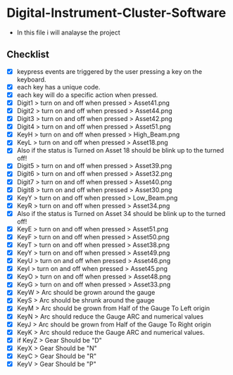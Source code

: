 # Digital-Instrument-Cluster-Software

* In this file i will analayse the project

## Checklist

* [X] keypress events are triggered by the user pressing a key on the keyboard.
* [x] each key has a unique code.
* [x] each key will do a specific action when pressed.
* [x] Digit1 > turn on and off when pressed > Asset41.png
* [x] Digit2 > turn on and off when pressed > Asset44.png
* [x] Digit3 > turn on and off when pressed > Asset42.png
* [x] Digit4 > turn on and off when pressed > Asset51.png
* [x] KeyH > turn on and off when pressed > High_Beam.png
* [X] KeyL > turn on and off when pressed > Asset18.png
* [X] Also if the status is Turned on Asset 18 should be blink up to the turned off!
* [x] Digit5 > turn on and off when pressed > Asset39.png
* [x] Digit6 > turn on and off when pressed > Asset32.png
* [x] Digit7 > turn on and off when pressed > Asset40.png
* [x] Digit8 > turn on and off when pressed > Asset30.png
* [x] KeyY > turn on and off when pressed > Low_Beam.png
* [x] KeyR > turn on and off when pressed > Asset34.png
* [x] Also if the status is Turned on Asset 34 should be blink up to the turned off!
* [x] KeyE > turn on and off when pressed > Asset51.png
* [x] KeyF > turn on and off when pressed > Asset50.png
* [x] KeyT > turn on and off when pressed > Asset38.png
* [x] KeyY > turn on and off when pressed > Asset49.png
* [x] KeyU > turn on and off when pressed > Asset46.png
* [x] KeyI > turn on and off when pressed > Asset45.png
* [x] KeyO > turn on and off when pressed > Asset48.png
* [x] KeyG > turn on and off when pressed > Asset33.png
* [x] KeyW > Arc should be grown around the gauge
* [x] KeyS > Arc should be shrunk around the gauge
* [x] KeyM > Arc should be grown from Half of the Gauge To Left origin
* [x] KeyN > Arc should reduce the Gauge ARC and numerical values
* [x] KeyJ > Arc should be grown from Half of the Gauge To Right origin
* [x] KeyK > Arc should reduce the Gauge ARC and numerical values.
* [x] if KeyZ > Gear Should be "D"
* [X] KeyX > Gear Should be "N"
* [x] KeyC > Gear Should be "R"
* [x] KeyV > Gear Should be "P"
